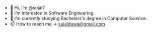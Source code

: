 - 👋 Hi, I’m @sujal7
- 👀 I’m interested in Software Engineering.
- 🌱 I’m currently studying Bachelors's degree in Computer Science.
- 📫 How to reach me -> sujalduwa@gmail.com

<!---
sujal7/sujal7 is a ✨ special ✨ repository because its `README.md` (this file) appears on your GitHub profile.
You can click the Preview link to take a look at your changes.
--->
